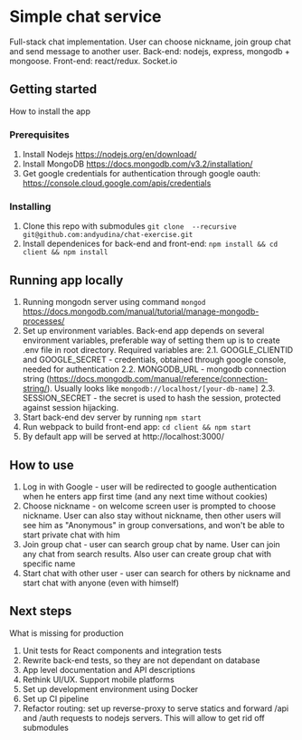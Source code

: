 # Simple chat service

Full-stack chat implementation. User can choose nickname, join group chat and send message to another user. Back-end: nodejs, express, mongodb + mongoose. Front-end: react/redux. Socket.io

## Getting started

How to install the app

### Prerequisites

1. Install Nodejs https://nodejs.org/en/download/
2. Install MongoDB https://docs.mongodb.com/v3.2/installation/
3. Get google credentials for authentication through google oauth: https://console.cloud.google.com/apis/credentials

### Installing

1. Clone this repo with submodules ```git clone  --recursive git@github.com:andyudina/chat-exercise.git```
2. Install dependenices for back-end and front-end: ```npm install && cd client && npm install```

## Running app locally

1. Running mongodn server using command ```mongod``` https://docs.mongodb.com/manual/tutorial/manage-mongodb-processes/
2. Set up environment variables. Back-end app depends on several environment variables, preferable way of setting them up is to create .env file in root directory. Required variables are:
2.1. GOOGLE_CLIENTID and GOOGLE_SECRET - credentials, obtained through google console, needed for authentication
2.2. MONGODB_URL - mongodb connection string (https://docs.mongodb.com/manual/reference/connection-string/). Usually looks like ```mongodb://localhost/[your-db-name]```
2.3. SESSION_SECRET - the secret is used to hash the session, protected against session hijacking.
3. Start back-end dev server by running ```npm start```
4. Run webpack to build front-end app: ```cd client && npm start```
5. By default app will be served at http://localhost:3000/

## How to use

1. Log in with Google - user will be redirected to google authentication when he enters app first time (and any next time without cookies)
2. Choose nickname - on welcome screen user is prompted to choose nickname. User can also stay without nickname, then other users will see him as "Anonymous" in group conversations, and won't be able to start private chat with him
3. Join group chat - user can search group chat by name. User can join any chat from search results. Also user can create group chat with specific name
4. Start chat with other user - user can search for others by nickname and start chat with anyone (even with himself)

## Next steps

What is missing for production

1. Unit tests for React components and integration tests
2. Rewrite back-end tests, so they are not dependant on database
3. App level documentation and API descriptions
4. Rethink UI/UX. Support mobile platforms
5. Set up development environment using Docker
6. Set up CI pipeline
7. Refactor routing: set up reverse-proxy to serve statics and forward /api and /auth requests to nodejs servers. This will allow to get rid off submodules 
